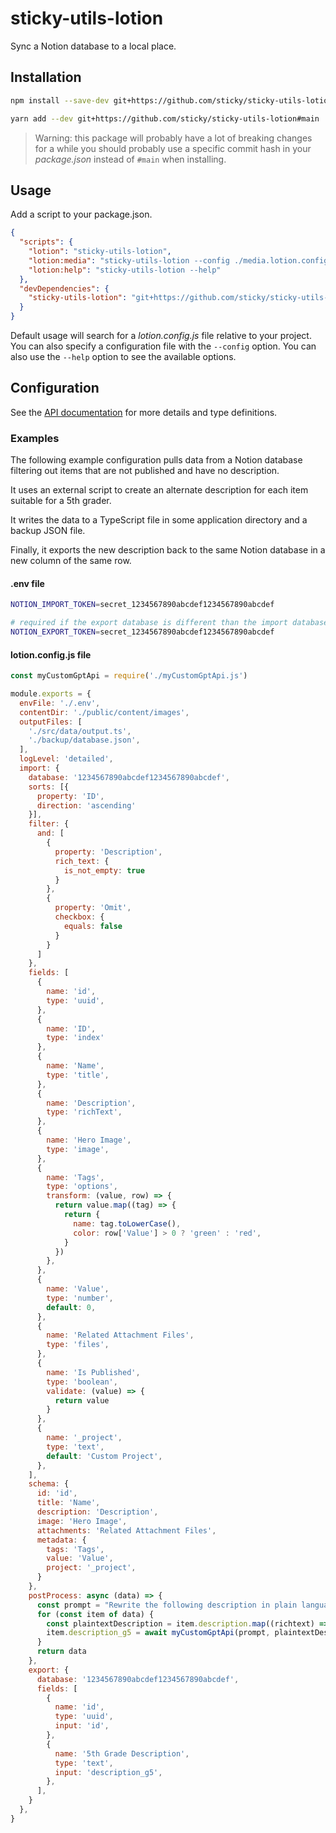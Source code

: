 # sticky-utils-lotion

Sync a Notion database to a local place.

## Installation

```bash
npm install --save-dev git+https://github.com/sticky/sticky-utils-lotion#main
```

```bash
yarn add --dev git+https://github.com/sticky/sticky-utils-lotion#main
```

> Warning: this package will probably have a lot of breaking changes for a while you should probably use a specific commit hash in your _package.json_ instead of `#main` when installing.

## Usage

Add a script to your package.json.

```json
{
  "scripts": {
    "lotion": "sticky-utils-lotion",
    "lotion:media": "sticky-utils-lotion --config ./media.lotion.config.js",
    "lotion:help": "sticky-utils-lotion --help"
  },
  "devDependencies": {
    "sticky-utils-lotion": "git+https://github.com/sticky/sticky-utils-lotion#123456"
  }
}
```

Default usage will search for a _lotion.config.js_ file relative to your project. You can also specify a configuration file with the `--config` option. You can also use the `--help` option to see the available options.

## Configuration

See the [API documentation](/docs/README.md) for more details and type definitions.

### Examples

The following example configuration pulls data from a Notion database filtering out items that are not published and have no description.

It uses an external script to create an alternate description for each item suitable for a 5th grader.

It writes the data to a TypeScript file in some application directory and a backup JSON file.

Finally, it exports the new description back to the same Notion database in a new column of the same row.

#### .env file

```sh
NOTION_IMPORT_TOKEN=secret_1234567890abcdef1234567890abcdef

# required if the export database is different than the import database
NOTION_EXPORT_TOKEN=secret_1234567890abcdef1234567890abcdef
```

#### lotion.config.js file


```js
const myCustomGptApi = require('./myCustomGptApi.js')

module.exports = {
  envFile: './.env',
  contentDir: './public/content/images',
  outputFiles: [
    './src/data/output.ts',
    './backup/database.json',
  ],
  logLevel: 'detailed',
  import: {
    database: '1234567890abcdef1234567890abcdef',
    sorts: [{
      property: 'ID',
      direction: 'ascending'
    }],
    filter: {
      and: [
        {
          property: 'Description',
          rich_text: {
            is_not_empty: true
          }
        },
        {
          property: 'Omit',
          checkbox: {
            equals: false
          }
        }
      ]
    },
    fields: [
      {
        name: 'id',
        type: 'uuid',
      },
      {
        name: 'ID',
        type: 'index'
      },
      {
        name: 'Name',
        type: 'title',
      },
      {
        name: 'Description',
        type: 'richText',
      },
      {
        name: 'Hero Image',
        type: 'image',
      },
      {
        name: 'Tags',
        type: 'options',
        transform: (value, row) => {
          return value.map((tag) => {
            return {
              name: tag.toLowerCase(),
              color: row['Value'] > 0 ? 'green' : 'red',
            }
          })
        },
      },
      {
        name: 'Value',
        type: 'number',
        default: 0,
      },
      {
        name: 'Related Attachment Files',
        type: 'files',
      },
      {
        name: 'Is Published',
        type: 'boolean',
        validate: (value) => {
          return value
        }
      },
      {
        name: '_project',
        type: 'text',
        default: 'Custom Project',
      },
    ],
    schema: {
      id: 'id',
      title: 'Name',
      description: 'Description',
      image: 'Hero Image',
      attachments: 'Related Attachment Files',
      metadata: {
        tags: 'Tags',
        value: 'Value',
        project: '_project',
      }
    },
    postProcess: async (data) => {
      const prompt = "Rewrite the following description in plain language that a 5th grader could understand:"
      for (const item of data) {
        const plaintextDescription = item.description.map((richtext) => richtext.text).join('')
        item.description_g5 = await myCustomGptApi(prompt, plaintextDescription)
      }
      return data
    },
    export: {
      database: '1234567890abcdef1234567890abcdef',
      fields: [
        {
          name: 'id',
          type: 'uuid',
          input: 'id',
        },
        {
          name: '5th Grade Description',
          type: 'text',
          input: 'description_g5',
        },
      ],
    }
  },
}